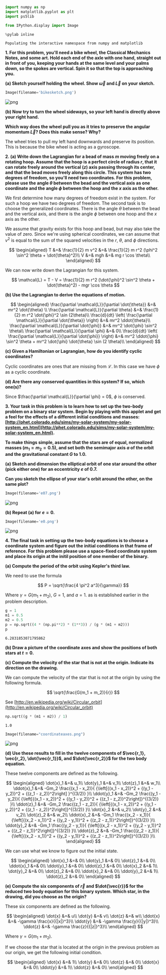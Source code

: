 ```python
import numpy as np
import matplotlib.pyplot as plt
import ps5lib

from IPython.display import Image

%pylab inline
```

    Populating the interactive namespace from numpy and matplotlib


**1. For this problem, you'll need a bike wheel, the Classical Mechanics Notes, and some art. Hold each end of the axle with one hand, straight out in front of you, keeping your hands at the same level and your palms down, so the spokes are vertical. Spin it so that the top is approaching you.**

**(a) Sketch yourself holding the wheel. Show $\vec{\omega}$ and $\vec{L}$ on your sketch.**


```python
Image(filename='bikesketch.png') 
```




    
![png](11_files/11_2_0.png)
    



**(b) Now try to turn the wheel sideways, so your left hand is directly above your right hand.**

**Which way does the wheel pull you as it tries to preserve the angular momentum $\vec{L}$? Does this make sense? Why?**

The wheel tries to pull my left hand downwards and preserve its position. This is because the bike wheel is acting as a gyroscope.

**2. (a) Write down the Lagrangian for a bead of mass $m$ moving freely on a rotating hoop. Assume that the hoop is a perfect circle of radius $r$, that it can rotate freely around the vertical $(z)$ axis passing through its center, and that the bead moves freely along this circle. This system has two degrees of freedom, so you'll need two coordinates. For this problem, please use the angle $\theta$ between the bead and the vertical axis as one coordinate and the angle $\phi$ between the hoop and the $x$ axis as the other.**

We first determine how many degrees of freedom exist in the system. For such a hoop we have two degrees of freedom. The second task is to choose the generalized coordinates. There is the angle $\theta$ between the bead and the vertical axis, and there is the angle $\phi$ between one hoop and the $x$ axis as the other.

We assume that gravity exists for this hoop and bead, but may also take the value of zero. Since we're using spherical coordinates, we can assume that $v^2$ is equal to the sum of the squared velocities in the $r$, $\theta$, and $\phi$ directions.

$$
\begin{aligned}
T &=& \frac{1}{2} m v^2 &=& \frac{1}{2} m r^2 (\phi^2 \sin^2 \theta + \dot{\theta}^2)\\
V &=& mgh &=& mg r \cos \theta\\
\end{aligned}
$$

We can now write down the Lagrangian for this system.

$$
\mathcal{L} = T - V = \frac{1}{2} m r^2 (\dot{\phi}^2 \sin^2 \theta + \dot{\theta}^2) - mgr \cos \theta
$$

**(b) Use the Lagrangian to derive the equations of motion.**

$$
\begin{aligned}
\frac{\partial \mathcal{L}}{\partial \dot{\theta}} &=& mr^2 \dot{\theta} \\
\frac{\partial \mathcal{L}}{\partial \theta} &=& \frac{1}{2} m r^2 \dot{\phi}^2 \sin (2\theta)\\
\frac{d}{dt} \left( \frac{\partial \mathcal{L}}{\partial \dot{\theta}} \right) &=& mr^2 \ddot{\theta}\\
\frac{\partial \mathcal{L}}{\partial \dot{\phi}} &=& mr^2 \dot{\phi} \sin^2 \theta\\
\frac{\partial \mathcal{L}}{\partial \phi} &=& 0\\
\frac{d}{dt} \left( \frac{\partial \mathcal{L}}{\partial \dot{\phi}} \right) &=& mr^2 \ddot{\phi} \sin^2 \theta + mr^2 \dot{\phi} \dot{\theta} \sin (2 \theta)\\
\end{aligned}
$$

**(c) Given a Hamiltonian or Lagrangian, how do you identify cyclic coordinates?**

Cyclic coordinates are ones that are missing from $\mathcal{L}$. In this case we have $\phi$ as a cyclic coordinate.

**(d) Are there any conserved quantities in this system? If so, which one(s)?**

Since $\frac{\partial \mathcal{L}}{\partial \phi} = 0$, $\phi$ is conserved.

**3. Your task in this problem is to learn how to set up the two-body problem on a binary star system. Begin by playing with this applet and get a feel for the effects of a different initial conditions and masses: [http://phet.colorado.edu/sims/my-solar-system/my-solar-system_en.html](http://phet.colorado.edu/sims/my-solar-system/my-solar-system_en.html).**

**To make things simple, assume that the stars are of equal, normalized masses ($m_1 = m_2 = 0.5$), and set both the semimajor axis $a$ of the orbit and the gravitational constant $G$ to $1.0$.**

**(a) Sketch and dimension the elliptical orbit of one star around the other (pick either one) for an eccentricity $e$ of $0.7$.**

**Can you sketch the ellipse of your star's orbit around the other, on the same plot?**


```python
Image(filename='e07.png') 
```




    
![png](11_files/11_15_0.png)
    



**(b) Repeat (a) for $e = 0$.**


```python
Image(filename='e0.png') 
```




    
![png](11_files/11_17_0.png)
    



**4. The final task in setting up the two-body equations is to choose a coordinate system and figure out the initial conditions in that frame of reference. For this problem please use a space-fixed coordinate system and place its origin at the initil position of one member of the binary.**

**(a) Compute the period of the orbit using Kepler's third law.**

We need to use the formula

$$
P = \sqrt{\frac{4 \pi^2 a^3}{\gamma}}
$$

Where $\gamma = G(m_1 + m_2)$, $G = 1$, and $a = 1$. as is established earlier in the problem description.


```python
g = 1
m1 = 0.5
m2 = 0.5
p = np.sqrt((4 * (np.pi**2) * (1**3)) / (g * (m1 + m2)))
p
```




    6.2831853071795862



**(b) Draw a picture of the coordinate axes and show the positions of both stars at $t = 0$.**

**(c) Compute the velocity of the star that is not at the origin. Indicate its direction on the drawing.**

We can compute the velocity of the star that is not at the origin by using the following formula.

$$
\sqrt{\frac{G(m_1 + m_2)}{r}}
$$

See [http://en.wikipedia.org/wiki/Circular_orbit](http://en.wikipedia.org/wiki/Circular_orbit)


```python
np.sqrt((g * (m1 + m2)) / 1)
```




    1.0




```python
Image(filename="coordinateaxes.png")
```




    
![png](11_files/11_23_0.png)
    



**(d) Use these results to fill in the twelve components of $\vec{r_1}, \vec{r_2}, \dot{\vec{r_1}}$, and $\dot{\vec{r_2}}$ for the two body equation.**

These twelve components are defined as the following.

$$
\begin{aligned}
\dot{x}_1 &=& u_1\\
\dot{y}_1 &=& v_1\\
\dot{z}_1 &=& w_1\\
\ddot{x}_1 &=& -Gm_2 \frac{(x_1 - x_2)}{ {\left[{(x_1 - x_2)}^2 + {(y_1 - y_2)}^2 + {(z_1 - z_2)}^2\right] }^{(3/2)} }\\
\ddot{y}_1 &=& -Gm_2 \frac{(y_1 - y_2)}{ {\left[{(x_1 - x_2)}^2 + {(y_1 - y_2)}^2 + {(z_1 - z_2)}^2\right]}^{(3/2)} }\\
\ddot{z}_1 &=& -Gm_2 \frac{(z_1 - z_2)}{ {\left[{(x_1 - x_2)}^2 + {(y_1 - y_2)}^2 + {(z_1 - z_2)}^2\right]}^{(3/2)} }\\
\dot{x}_2 &=& u_2\\
\dot{y}_2 &=& v_2\\
\dot{z}_2 &=& w_2\\
\ddot{x}_2 &=& -Gm_1 \frac{(x_2 - x_1)}{ {\left[{(x_2 - x_1)}^2 + {(y_2 - y_1)}^2 + {(z_2 - z_1)}^2\right]}^{(3/2)} }\\
\ddot{y}_2 &=& -Gm_1 \frac{(y_2 - y_1)}{ {\left[{(x_2 - x_1)}^2 + {(y_2 - y_1)}^2 + {(z_2 - z_1)}^2\right]}^{(3/2)} }\\
\ddot{z}_2 &=& -Gm_1 \frac{(z_2 - z_1)}{ {\left[{(x_2 - x_1)}^2 + {(y_2 - y_1)}^2 + {(z_2 - z_1)}^2\right]}^{(3/2)} }\\
\end{aligned}
$$

We can use what we know to figure out the initial state.

$$
\begin{aligned}
\dot{x}_1 &=& 0\\
\dot{y}_1 &=& 0\\
\dot{z}_1 &=& 0\\
\ddot{x}_1 &=& 0\\
\ddot{y}_1 &=& 0\\
\ddot{z}_1 &=& 0\\
\dot{x}_2 &=& 1\\
\dot{y}_2 &=& 0\\
\dot{z}_2 &=& 0\\
\ddot{x}_2 &=& 0\\
\ddot{y}_2 &=& 1\\
\ddot{z}_2 &=& 0\\
\end{aligned}
$$

**(e) Compute the six components of $\vec{r}$ and $\dot{\vec{r}}$ for the reduced two body equation for this binary system. Which star, in the drawing, did you choose as the origin?**

These six components are defined as the following.

$$
\begin{aligned}
\dot{x} &=& u\\
\dot{y} &=& v\\
\dot{z} &=& w\\
\ddot{x} &=& -\gamma \frac{x}{{|x|}^3}\\
\ddot{y} &=& -\gamma \frac{y}{{|y|}^3}\\
\ddot{z} &=& -\gamma \frac{z}{{|z|}^3}\\
\end{aligned}
$$

Where $\gamma = G(m_1 + m_2)$.

If we choose the star that is located at the origin in the previous problem as our origin, we get the following initial condition.

$$
\begin{aligned}
\dot{x} &=& 1\\
\dot{y} &=& 0\\
\dot{z} &=& 0\\
\ddot{x} &=& 0\\
\ddot{y} &=& 1\\
\ddot{z} &=& 0\\
\end{aligned}
$$


